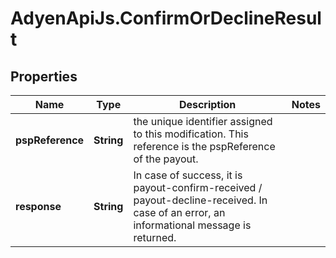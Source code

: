 # AdyenApiJs.ConfirmOrDeclineResult

## Properties
Name | Type | Description | Notes
------------ | ------------- | ------------- | -------------
**pspReference** | **String** | the unique identifier assigned to this modification. This reference is the pspReference of the payout. | 
**response** | **String** | In case of success, it is payout-confirm-received / payout-decline-received. In case of an error, an informational message is returned. | 


